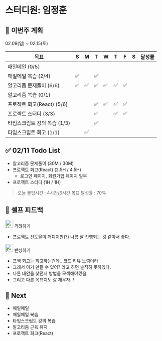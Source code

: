 # 스터디원: 임정훈

## 🚀 이번주 계획

02.09(일) ~ 02.15(토)

| 목표                         | S   | M   | T   | W   | T   | F   | S   | 달성률 |
| ---------------------------- | --- | --- | --- | --- | --- | --- | --- | ------ |
| 매일메일 (0/5)               |     |     |     |     |     |     |     |        |
| 매일메일 복습 (2/4)          | ✅  |     | ✅  |     |     |     |     |        |
| 알고리즘 문제풀이 (6/6)      | ✅  | ✅  | ✅  | ✅  | ✅  | ✅  |     |        |
| 알고리즘 복습 (0/1)          |     |     |     |     |     |     |     |        |
| 프로젝트 회고(React) (5/6)   |     |     | ✅  | ✅  | ✅  | ✅  |     |        |
| 프로젝트 스터디 (3/3)        |     |     | ✅  |     | ✅  | ✅  |     |        |
| 타입스크립트 강의 복습 (1/3) |     |     | ✅  |     |     |     |     |        |
| 타입스크립트 회고 (1/1)      |     | ✅  |     |     |     |     |     |        |

## ✅ 02/11 Todo List

- 알고리즘 문제풀이 (30M / 30M)
- 프로젝트 회고(React) (2.5H / 4.5H)
  - 로그인 페이지, 회원가입 페이지 일부
- 프로젝트 스터디 (1H / 1H)

> 오늘 몰입시간 : 4시간/6시간
> 목표 달성률 : 70%

## 🎉 셀프 피드백

<img src="https://raw.githubusercontent.com/Tarikul-Islam-Anik/Animated-Fluent-Emojis/master/Emojis/Smilies/Hugging%20Face.png" alt="Hugging Face" width="25" height="25"> 격려하기</img>

- 프로젝트 진도율이 더디지만(?) 나름 잘 진행되는 것 같아서 좋다.

<img src="https://raw.githubusercontent.com/Tarikul-Islam-Anik/Animated-Fluent-Emojis/master/Emojis/Smilies/Face%20with%20Monocle.png" alt="Face with Monocle" width="25" height="25"> 반성하기</img>

- 프젝 회고는 회고하는건데.. 코드 리뷰 느낌이라
- 그래서 이거 만들 수 있어? 라고 하면 솔직히 못하겠다.
- 다른 대안을 찾던지 방법을 모색해야겠음.
- 그리고 다른 목표치도 잘 채우자..!

## 🌱 Next

- 매일메일
- 매일메일 복습
- 타입스크립트 강의 복습
- 알고리즘 근육 유지
- 프로젝트 회고(React)
